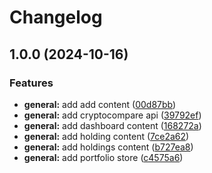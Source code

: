 # Changelog

## 1.0.0 (2024-10-16)


### Features

* **general:** add add content ([00d87bb](https://github.com/karmasakshi/cryptrack/commit/00d87bb95c9bdbf31fa083ba1a5ea109ae0f9cc7))
* **general:** add cryptocompare api ([39792ef](https://github.com/karmasakshi/cryptrack/commit/39792efe84cddff592b028e1f58b71c3c42e905f))
* **general:** add dashboard content ([168272a](https://github.com/karmasakshi/cryptrack/commit/168272a49d78bc9f5b4e7c11a6a02ea92b38ba8b))
* **general:** add holding content ([7ce2a62](https://github.com/karmasakshi/cryptrack/commit/7ce2a627fb4612c5e85974a7dac0e067910f6e0c))
* **general:** add holdings content ([b727ea8](https://github.com/karmasakshi/cryptrack/commit/b727ea8c0373ffdec8f70684e85af9c605feabef))
* **general:** add portfolio store ([c4575a6](https://github.com/karmasakshi/cryptrack/commit/c4575a67b67be7c8768aa692bf678c31fb48f77e))
